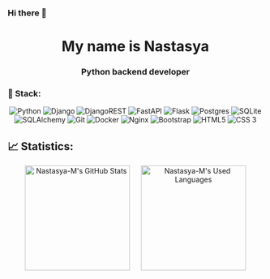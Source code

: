 ### Hi there 👋

<!--
**Nastasya-M/Nastasya-M** is a ✨ _special_ ✨ repository because its `README.md` (this file) appears on your GitHub profile.

Here are some ideas to get you started:

- 🔭 I’m currently working on ...
- 🌱 I’m currently learning ...
- 👯 I’m looking to collaborate on ...
- 🤔 I’m looking for help with ...
- 💬 Ask me about ...
- 📫 How to reach me: ...
- 😄 Pronouns: ...
- ⚡ Fun fact: ...
-->
<h1 align="center">My name is Nastasya</h1>
<h3 align="center">Python backend developer</h3>

### 🔧 Stack:

<div align="center">
<img alt="Python" src="https://img.shields.io/badge/python-3670A0?style=for-the-badge&logo=python&logoColor=ffdd54"/>
<img alt="Django" src="https://img.shields.io/badge/django-%23092E20.svg?style=for-the-badge&logo=django&logoColor=white"/>
<img alt="DjangoREST" src="https://img.shields.io/badge/DJANGO-REST-ff1709?style=for-the-badge&logo=django&logoColor=white&color=ff1709&labelColor=gray"/>
<img alt="FastAPI" src="https://img.shields.io/badge/FastAPI-005571?style=for-the-badge&logo=fastapi"/>
<img alt="Flask" src="https://img.shields.io/badge/flask-%23000.svg?style=for-the-badge&logo=flask&logoColor=white"/>
  
<img alt="Postgres" src="https://img.shields.io/badge/postgres-%23316192.svg?style=for-the-badge&logo=postgresql&logoColor=white"/>
<img alt="SQLite" src="https://img.shields.io/badge/sqlite-%2307405e.svg?style=for-the-badge&logo=sqlite&logoColor=white"/>
<img alt="SQLAlchemy" src="https://img.shields.io/badge/https%3A%2F%2Fwww.sqlalchemy.org%2Fimg%2Fsqla_logo.png?style=for-the-badge&logo=SQLAlchemy&color=white
"/>

<img alt="Git" src="https://img.shields.io/badge/git-%23F05033.svg?style=for-the-badge&logo=git&logoColor=white"/>
<img alt="Docker" src="https://img.shields.io/badge/docker-%230db7ed.svg?style=for-the-badge&logo=docker&logoColor=white"/>
<img alt="Nginx" src="https://img.shields.io/badge/nginx-%23009639.svg?style=for-the-badge&logo=nginx&logoColor=white"/>
<img alt="Bootstrap" src="https://img.shields.io/badge/bootstrap-%238511FA.svg?style=for-the-badge&logo=bootstrap&logoColor=white"/>
<img alt="HTML5" src="https://img.shields.io/badge/html5-%23E34F26.svg?style=for-the-badge&logo=html5&logoColor=white"/>
<img alt="CSS 3" src="https://img.shields.io/badge/-CSS%203-2965f1?logo=css3&logoColor=FFFFFF&style=for-the-badge">
  
</div>

## 📈 Statistics:

<div align="center">
<img alt="Nastasya-M's GitHub Stats" src="https://github-readme-stats.vercel.app/api?username=Nastasya-M&show_icons=true&theme=default&title_color=4887d7&icon_color=5193e4&bg_color=ffffff00&text_color=92a1aa&text_bold=false&border_color=70767c" height="207"/>
&emsp;
<img alt="Nastasya-M's Used Languages" src="https://github-readme-stats.vercel.app/api/top-langs/?username=Nastasya-M&layout=compact&theme=default&langs_count=6&custom_title=Languages&title_color=4887d7&bg_color=ffffff00&text_color=92a1aa&border_color=70767c" height="207"/>
</div>
